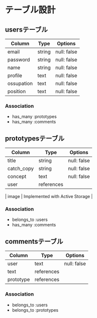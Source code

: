 # テーブル設計

## usersテーブル

| Column     | Type   | Options     |
| ---------  | ------ | ----------- |
| email      | string | null: false |
| password   | string | null: false |
| name       | string | null: false |
| profile    | text   | null: false |
| ossupation | text   | null: false |
| position   | text   | null: false |

### Association
- has_many :prototypes
- has_many :comments


## prototypesテーブル

| Column     | Type       | Options     |
| ---------- | ---------- | ----------- |
| title      | string     | null: false |
| catch_copy | string     | null: false |
| concept    | text       | null: false |
| user       | references |

| image | Implemented with Active Storage | 

### Association
- belongs_to :users
- has_many :comments


## commentsテーブル

| Column    | Type       | Options     |
| --------- | ---------- | ----------- |
| user      | text       | null: false |
| text      | references |
| prototype | references |

### Association
- belongs_to :users
- belongs_to :prototypes